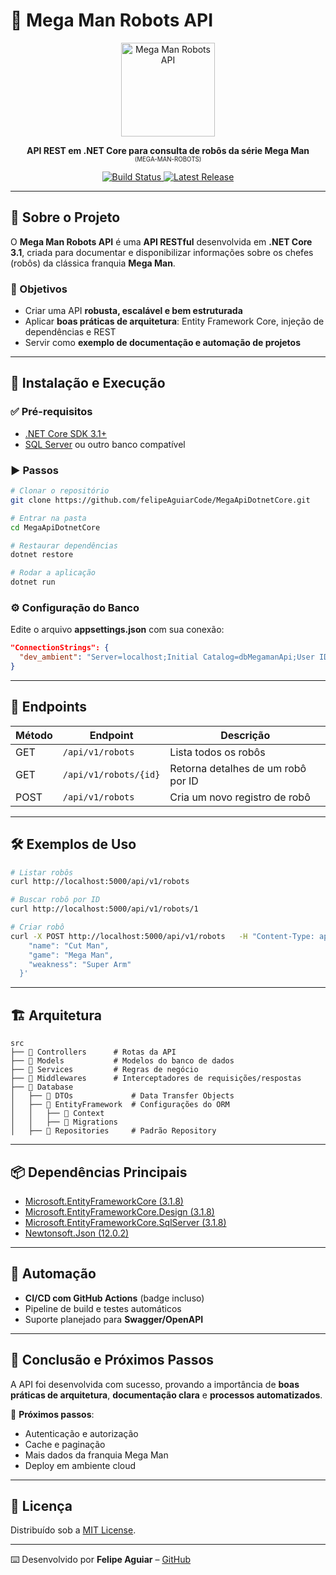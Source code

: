 # 🤖 Mega Man Robots API

<p align="center">
  <img src="./_docs/assets/icon.png" alt="Mega Man Robots API" width="150"/>
</p>

<p align="center">
  <b>API REST em .NET Core para consulta de robôs da série Mega Man</b><br/>
  <sub><sup>(MEGA-MAN-ROBOTS)</sup></sub>
</p>

<p align="center">
  <a href="https://github.com/felipeAguiarCode/MegaApiDotnetCore/actions/workflows/build.yml">
    <img src="https://github.com/felipeAguiarCode/MegaApiDotnetCore/actions/workflows/build.yml/badge.svg" alt="Build Status"/>
  </a>
  <a href="https://github.com/felipeAguiarCode/MegaApiDotnetCore/releases/latest">
    <img src="https://img.shields.io/github/v/release/felipeAguiarCode/MegaApiDotnetCore" alt="Latest Release"/>
  </a>
</p>

---

## 📌 Sobre o Projeto

O **Mega Man Robots API** é uma **API RESTful** desenvolvida em **.NET Core 3.1**, criada para documentar e disponibilizar informações sobre os chefes (robôs) da clássica franquia **Mega Man**.

### 🎯 Objetivos

- Criar uma API **robusta, escalável e bem estruturada**  
- Aplicar **boas práticas de arquitetura**: Entity Framework Core, injeção de dependências e REST  
- Servir como **exemplo de documentação e automação de projetos**  

---

## 🚀 Instalação e Execução

### ✅ Pré-requisitos
- [.NET Core SDK 3.1+](https://dotnet.microsoft.com/download/dotnet/3.1)  
- [SQL Server](https://www.microsoft.com/sql-server) ou outro banco compatível  

### ▶️ Passos

```bash
# Clonar o repositório
git clone https://github.com/felipeAguiarCode/MegaApiDotnetCore.git

# Entrar na pasta
cd MegaApiDotnetCore

# Restaurar dependências
dotnet restore

# Rodar a aplicação
dotnet run
```

### ⚙️ Configuração do Banco

Edite o arquivo **appsettings.json** com sua conexão:

```json
"ConnectionStrings": {
  "dev_ambient": "Server=localhost;Initial Catalog=dbMegamanApi;User ID=userapi;Password=SudoPass123;"
}
```

---

## 📡 Endpoints

| Método | Endpoint              | Descrição                        |
|--------|----------------------|----------------------------------|
| GET    | `/api/v1/robots`     | Lista todos os robôs             |
| GET    | `/api/v1/robots/{id}`| Retorna detalhes de um robô por ID |
| POST   | `/api/v1/robots`     | Cria um novo registro de robô    |

---

## 🛠️ Exemplos de Uso

```bash
# Listar robôs
curl http://localhost:5000/api/v1/robots

# Buscar robô por ID
curl http://localhost:5000/api/v1/robots/1

# Criar robô
curl -X POST http://localhost:5000/api/v1/robots   -H "Content-Type: application/json"   -d '{
    "name": "Cut Man",
    "game": "Mega Man",
    "weakness": "Super Arm"
  }'
```

---

## 🏗️ Arquitetura

```
src
├── 📂 Controllers      # Rotas da API
├── 📂 Models           # Modelos do banco de dados
├── 📂 Services         # Regras de negócio
├── 📂 Middlewares      # Interceptadores de requisições/respostas
├── 📂 Database
│   ├── 📂 DTOs             # Data Transfer Objects
│   ├── 📂 EntityFramework  # Configurações do ORM
│   │   ├── 📂 Context
│   │   ├── 📂 Migrations
│   ├── 📂 Repositories     # Padrão Repository
```

---

## 📦 Dependências Principais

- [Microsoft.EntityFrameworkCore (3.1.8)](https://www.nuget.org/packages/Microsoft.EntityFrameworkCore/3.1.8)  
- [Microsoft.EntityFrameworkCore.Design (3.1.8)](https://www.nuget.org/packages/Microsoft.EntityFrameworkCore.Design/3.1.8)  
- [Microsoft.EntityFrameworkCore.SqlServer (3.1.8)](https://www.nuget.org/packages/Microsoft.EntityFrameworkCore.SqlServer/3.1.8)  
- [Newtonsoft.Json (12.0.2)](https://www.nuget.org/packages/Newtonsoft.Json/12.0.2)  

---

## 🤖 Automação

- **CI/CD com GitHub Actions** (badge incluso)  
- Pipeline de build e testes automáticos  
- Suporte planejado para **Swagger/OpenAPI**  

---

## 📌 Conclusão e Próximos Passos

A API foi desenvolvida com sucesso, provando a importância de **boas práticas de arquitetura**, **documentação clara** e **processos automatizados**.  

🔮 **Próximos passos**:  
- Autenticação e autorização  
- Cache e paginação  
- Mais dados da franquia Mega Man  
- Deploy em ambiente cloud  

---

## 📜 Licença

Distribuído sob a [MIT License](./LICENSE).  

---

⌨️ Desenvolvido por **Felipe Aguiar** – [GitHub](https://github.com/felipeAguiarCode)  
